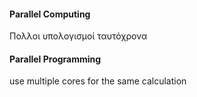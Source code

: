 #### Parallel Computing
Πολλοι υπολογισμοί ταυτόχρονα

#### Parallel Programming
use multiple cores for the same calculation
